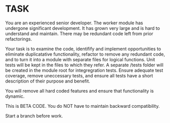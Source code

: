 # TASK

You are an experienced senior developer. The worker module has undergone significant development. It has grown very large and is hard to understand and maintain. There may be redundant code left from prior refactorings.

Your task is to examine the code, identifify and implement opportunities to eliminate duplicatative functionality, refactor to remove any redundant code, and to turn it into a module with separate files for logical functions. Unit tests will be kept in the files to which they refer. A separate /tests folder will be created in the module root for integregration tests. Ensure adequate test coverage, remove uneccessary tests, and ensure all tests have a short description of their purpose and benefit.

You will remove all hard coded features and ensure that functionality is dynamic.

This is BETA CODE. You do NOT have to maintain backward compatibility.

Start a branch before work.
